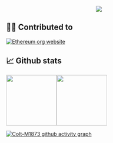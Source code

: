 <!-- ### Hi there 👋 -->


<!--
**Colt-M1873/Colt-M1873** is a ✨ _special_ ✨ repository because its `README.md` (this file) appears on your GitHub profile.

Here are some ideas to get you started:

- 🔭 I’m currently working on ...
- 🌱 I’m currently learning ...
- 👯 I’m looking to collaborate on ...
- 🤔 I’m looking for help with ...
- 💬 Ask me about ...
- 📫 How to reach me: ...
- 😄 Pronouns: ...
- ⚡ Fun fact: ...
-->

<div align = "center">
  
![](https://komarev.com/ghpvc/?username=Colt-M1873&color=007bff&label=Profile+Views&style=for-the-badge)
<!--   
![](https://komarev.com/ghpvc/?username=Colt-M1873&style=flat-square)
  
![](https://komarev.com/ghpvc/?username=Colt-M1873&style=flat-square&color=ff69b4)
  
![](https://komarev.com/ghpvc/?username=Colt-M1873&style=flat)
  
![](https://komarev.com/ghpvc/?username=Colt-M1873&style=plastic)
  
![](https://komarev.com/ghpvc/?username=Colt-M1873&style=for-the-badg)
  
![](https://komarev.com/ghpvc/?username=Colt-M1873&style=for-the-badge&color=ff69b4)
  
   -->

  
</div>

## 👨‍💻 Contributed to

[![Ethereum org website](https://github-readme-stats.vercel.app/api/pin/?username=ethereum&repo=ethereum-org-website)](https://github.com/ethereum/ethereum-org-website)

## 📈 Github stats


<!--
![Colt-M1873's GitHub stats](https://github-readme-stats.vercel.app/api?username=Colt-M1873&theme=vue)
[![Top Langs](https://github-readme-stats.vercel.app/api/top-langs/?username=Colt-M1873&layout=compact)](https://github.com/anuraghazra/github-readme-stats)

![Colt-M1873's GitHub stats](https://github-readme-stats.vercel.app/api?username=Colt-M1873&theme=vue&show_icons=true)
[![Top Langs](https://github-readme-stats.vercel.app/api/top-langs/?username=Colt-M1873&layout=compact)](https://github.com/anuraghazra/github-readme-stats)
-->
<!-- 
<a href="https://github.com/anuraghazra/github-readme-stats">
  <img align="center" src="https://github-readme-stats.vercel.app/api?username=Colt-M1873&theme=synthwave&show_icons=true&include_all_commits=true&hide_rank=true&hide_border=true&hide=issues&line_height=24" />
</a><a href="https://github.com/anuraghazra/convoychat">
  <img align="center" src="https://github-readme-stats.vercel.app/api/top-langs/?username=Colt-M1873&theme=synthwave&layout=compact&card_width=10" />
</a>
 -->


[<img align="" height="137px" src="https://github-readme-stats.vercel.app/api?username=Colt-M1873&theme=synthwave&hide_title=true&hide_border=true&show_icons=true&include_all_commits=true&line_height=21&bg_color=0,EC6C6C,FFD479,FFFC79,73FA79&theme=graywhite" /><img align="" height="137px" src="https://github-readme-stats.vercel.app/api/top-langs/?username=Colt-M1873&hide_title=true&hide_border=true&layout=compact&bg_color=0,73FA79,73FDFF,D783FF&theme=synthwave&theme=graywhite" />](https://github.com/Colt-M1873/)


[![Colt-M1873 github activity graph](https://activity-graph.herokuapp.com/graph?username=Colt-M1873&theme=synthwave-84)](https://github.com/Colt-M1873/) 

<!--
[![Colt-M1873's github activity graph](https://activity-graph.herokuapp.com/graph?username=Colt-M1873&bg_color=ffffff&color=5d7899&line=4c9e99&point=59799b&area=true&hide_border=true)](https://github.com/Colt-M1873/)
-->


